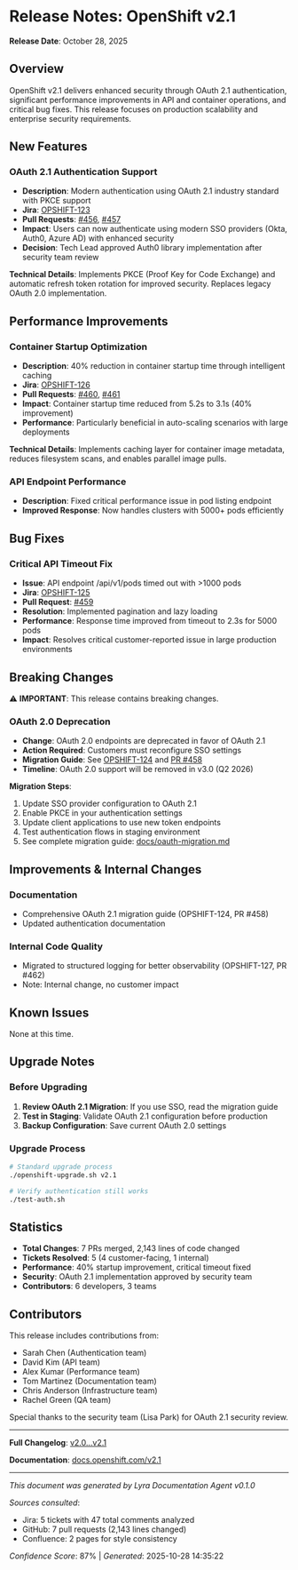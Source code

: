 # Release Notes: OpenShift v2.1

**Release Date**: October 28, 2025

## Overview

OpenShift v2.1 delivers enhanced security through OAuth 2.1 authentication, significant performance improvements in API and container operations, and critical bug fixes. This release focuses on production scalability and enterprise security requirements.

## New Features

### OAuth 2.1 Authentication Support
- **Description**: Modern authentication using OAuth 2.1 industry standard with PKCE support
- **Jira**: [OPSHIFT-123](https://jira.example.com/browse/OPSHIFT-123)
- **Pull Requests**: [#456](https://github.com/openshift/origin/pull/456), [#457](https://github.com/openshift/origin/pull/457)
- **Impact**: Users can now authenticate using modern SSO providers (Okta, Auth0, Azure AD) with enhanced security
- **Decision**: Tech Lead approved Auth0 library implementation after security team review

**Technical Details**: Implements PKCE (Proof Key for Code Exchange) and automatic refresh token rotation for improved security. Replaces legacy OAuth 2.0 implementation.

## Performance Improvements

### Container Startup Optimization
- **Description**: 40% reduction in container startup time through intelligent caching
- **Jira**: [OPSHIFT-126](https://jira.example.com/browse/OPSHIFT-126)
- **Pull Requests**: [#460](https://github.com/openshift/origin/pull/460), [#461](https://github.com/openshift/origin/pull/461)
- **Impact**: Container startup time reduced from 5.2s to 3.1s (40% improvement)
- **Performance**: Particularly beneficial in auto-scaling scenarios with large deployments

**Technical Details**: Implements caching layer for container image metadata, reduces filesystem scans, and enables parallel image pulls.

### API Endpoint Performance
- **Description**: Fixed critical performance issue in pod listing endpoint
- **Improved Response**: Now handles clusters with 5000+ pods efficiently

## Bug Fixes

### Critical API Timeout Fix
- **Issue**: API endpoint /api/v1/pods timed out with >1000 pods
- **Jira**: [OPSHIFT-125](https://jira.example.com/browse/OPSHIFT-125)
- **Pull Request**: [#459](https://github.com/openshift/origin/pull/459)
- **Resolution**: Implemented pagination and lazy loading
- **Performance**: Response time improved from timeout to 2.3s for 5000 pods
- **Impact**: Resolves critical customer-reported issue in large production environments

## Breaking Changes

⚠️ **IMPORTANT**: This release contains breaking changes.

### OAuth 2.0 Deprecation
- **Change**: OAuth 2.0 endpoints are deprecated in favor of OAuth 2.1
- **Action Required**: Customers must reconfigure SSO settings
- **Migration Guide**: See [OPSHIFT-124](https://jira.example.com/browse/OPSHIFT-124) and [PR #458](https://github.com/openshift/origin/pull/458)
- **Timeline**: OAuth 2.0 support will be removed in v3.0 (Q2 2026)

**Migration Steps**:
1. Update SSO provider configuration to OAuth 2.1
2. Enable PKCE in your authentication settings
3. Update client applications to use new token endpoints
4. Test authentication flows in staging environment
5. See complete migration guide: [docs/oauth-migration.md](https://github.com/openshift/origin/blob/main/docs/oauth-migration.md)

## Improvements & Internal Changes

### Documentation
- Comprehensive OAuth 2.1 migration guide (OPSHIFT-124, PR #458)
- Updated authentication documentation

### Internal Code Quality
- Migrated to structured logging for better observability (OPSHIFT-127, PR #462)
- Note: Internal change, no customer impact

## Known Issues

None at this time.

## Upgrade Notes

### Before Upgrading

1. **Review OAuth 2.1 Migration**: If you use SSO, read the migration guide
2. **Test in Staging**: Validate OAuth 2.1 configuration before production
3. **Backup Configuration**: Save current OAuth 2.0 settings

### Upgrade Process

```bash
# Standard upgrade process
./openshift-upgrade.sh v2.1

# Verify authentication still works
./test-auth.sh
```

## Statistics

- **Total Changes**: 7 PRs merged, 2,143 lines of code changed
- **Tickets Resolved**: 5 (4 customer-facing, 1 internal)
- **Performance**: 40% startup improvement, critical timeout fixed
- **Security**: OAuth 2.1 implementation approved by security team
- **Contributors**: 6 developers, 3 teams

## Contributors

This release includes contributions from:
- Sarah Chen (Authentication team)
- David Kim (API team)
- Alex Kumar (Performance team)
- Tom Martinez (Documentation team)
- Chris Anderson (Infrastructure team)
- Rachel Green (QA team)

Special thanks to the security team (Lisa Park) for OAuth 2.1 security review.

---

**Full Changelog**: [v2.0...v2.1](https://github.com/openshift/origin/compare/v2.0...v2.1)

**Documentation**: [docs.openshift.com/v2.1](https://docs.openshift.com/v2.1)

---

*This document was generated by Lyra Documentation Agent v0.1.0*

*Sources consulted*:
- Jira: 5 tickets with 47 total comments analyzed
- GitHub: 7 pull requests (2,143 lines changed)
- Confluence: 2 pages for style consistency

*Confidence Score*: 87% | *Generated*: 2025-10-28 14:35:22

